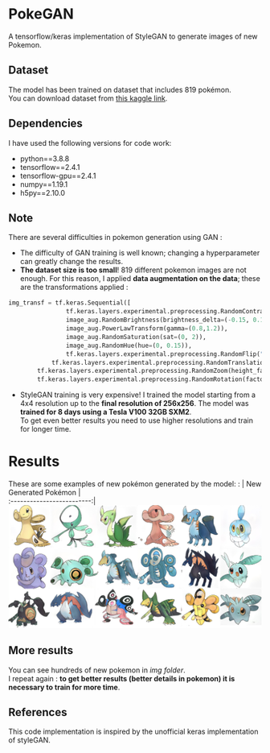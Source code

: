 # PokeGAN
A tensorflow/keras implementation of StyleGAN to generate images of new Pokemon.
## Dataset
The model has been trained on dataset that includes 819 pokémon. </br>
You can download dataset from [this kaggle link](https://www.kaggle.com/kvpratama/pokemon-images-dataset).
## Dependencies
I have used the following versions for code work:
* python==3.8.8
* tensorflow==2.4.1
* tensorflow-gpu==2.4.1
* numpy==1.19.1
* h5py==2.10.0
## Note
There are several difficulties in pokemon generation using GAN : </br>
* The difficulty of GAN training is well known; changing a hyperparameter can greatly change the results.
* **The dataset size is too small**! 819 different pokemon images are not enough. For this reason, I applied **data augmentation on the data**; these are the transformations applied : 
```python
img_transf = tf.keras.Sequential([
            	tf.keras.layers.experimental.preprocessing.RandomContrast(factor=(0.05, 0.15)),
                image_aug.RandomBrightness(brightness_delta=(-0.15, 0.15)),
                image_aug.PowerLawTransform(gamma=(0.8,1.2)),
                image_aug.RandomSaturation(sat=(0, 2)),
                image_aug.RandomHue(hue=(0, 0.15)),
                tf.keras.layers.experimental.preprocessing.RandomFlip("horizontal"),
	    	tf.keras.layers.experimental.preprocessing.RandomTranslation(height_factor=(-0.10, 0.10), width_factor=(-0.10, 0.10)),
		tf.keras.layers.experimental.preprocessing.RandomZoom(height_factor=(-0.10, 0.10), width_factor=(-0.10, 0.10)),
		tf.keras.layers.experimental.preprocessing.RandomRotation(factor=(-0.10, 0.10))])
```
* StyleGAN training is very expensive! I trained the model starting from a 4x4 resolution up to the **final resolution of 256x256**. The model was **trained for 8 days using a Tesla V100 32GB SXM2**. </br>To get even better results you need to use higher resolutions and train for longer time.
# Results
These are some examples of new pokémon generated by the model: :
| New Generated Pokémon            |  
:-------------------------:|
![](https://github.com/Dantekk/PokeGAN/blob/main/img/best_pokemon.jpg)
## More results
You can see hundreds of new pokemon in _img folder_. </br>
I repeat again : **to get better results (better details in pokemon) it is necessary to train for more time**.


## References
This code implementation is inspired by the unofficial keras implementation of styleGAN.
